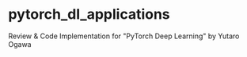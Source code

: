 # pytorch_dl_applications
Review &amp; Code Implementation for "PyTorch Deep Learning" by Yutaro Ogawa
